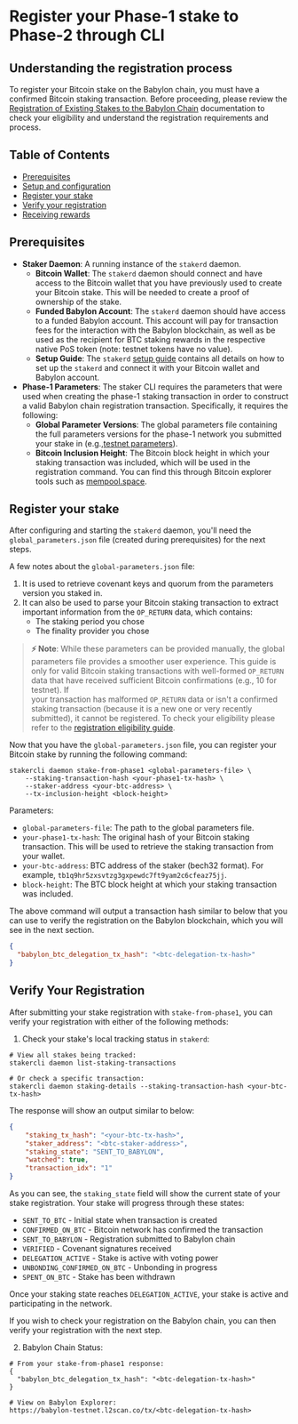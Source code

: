# Register your Phase-1 stake to Phase-2 through CLI

## Understanding the registration process

To register your Bitcoin stake on the Babylon chain, you must have a confirmed 
Bitcoin staking transaction. Before proceeding, please review the 
[Registration of Existing Stakes to the Babylon Chain](https://github.com/babylonlabs-io/babylon/blob/main/docs/stake-registration.md) 
documentation to check your eligibility and understand the registration 
requirements and process.

## Table of Contents
- [Prerequisites](#prerequisites)
- [Setup and configuration](#setup-and-configuration)
- [Register your stake](#register-your-stake)
- [Verify your registration](#verify-your-registration)
- [Receiving rewards](#receiving-rewards)

## Prerequisites

- **Staker Daemon**: A running instance of the `stakerd` daemon.
  - **Bitcoin Wallet**: The `stakerd` daemon should connect and have access to 
    the Bitcoin wallet that you have previously used to create your Bitcoin 
    stake. This will be needed to create a proof of ownership of the stake. 
  - **Funded Babylon Account**: The `stakerd` daemon should have access to a 
    funded Babylon account. This account will pay for transaction fees for 
    the interaction with the Babylon blockchain, as well as be used as the 
    recipient for BTC staking rewards in the respective native PoS token 
    (note: testnet tokens have no value).
  - **Setup Guide**: The  `stakerd`
    [setup guide](../README.md#3-btc-staker-installation) contains all details 
    on how to set up the `stakerd` and connect it with your Bitcoin wallet 
    and Babylon account.
- **Phase-1 Parameters**: The staker CLI requires the parameters that were used 
  when creating the phase-1 staking transaction in order to construct a valid 
  Babylon chain registration transaction.
  Specifically, it requires the following:
  - **Global Parameter Versions**: The global parameters file containing the full 
    parameters versions for the phase-1 network you submitted your stake in 
    (e.g.,[testnet parameters](https://github.com/babylonlabs-io/networks/blob/main/bbn-test-4/parameters/global-params.json)).
  - **Bitcoin Inclusion Height**: The Bitcoin block height in which your staking 
    transaction was included, which will be used in the registration command. 
    You can find this through Bitcoin explorer tools such as 
    [mempool.space](https://mempool.space).

## Register your stake

After configuring and starting the `stakerd` daemon, you'll need the 
`global_parameters.json` file (created during prerequisites) for the next steps.

A few notes about the `global-parameters.json` file:
1. It is used to retrieve covenant keys and quorum from the parameters version 
   you staked in.
2. It can also be used to parse your Bitcoin staking transaction to extract 
   important information from the `OP_RETURN` data, which contains:
   - The staking period you chose
   - The finality provider you chose

> **⚡ Note**: While these parameters can be provided manually, the global 
> parameters file provides a smoother user experience. This guide is only for 
> valid Bitcoin staking transactions with well-formed `OP_RETURN` data that 
> have received sufficient Bitcoin confirmations (e.g., 10 for testnet). If  
> your transaction has malformed `OP_RETURN` data or isn't a confirmed staking 
> transaction (because it is a new one or very recently submitted), it cannot be 
> registered.
> To check your eligibility please refer to the 
> [registration eligibility guide](registration-eligibility.md).

Now that you have the `global-parameters.json` file, you can register your 
Bitcoin stake by running the following command:

```shell
stakercli daemon stake-from-phase1 <global-parameters-file> \
    --staking-transaction-hash <your-phase1-tx-hash> \
    --staker-address <your-btc-address> \
    --tx-inclusion-height <block-height>
```

Parameters:
- `global-parameters-file`: The path to the global parameters file.
- `your-phase1-tx-hash`: The original hash of your Bitcoin staking transaction.
  This will be used to retrieve the staking transaction from your wallet.
- `your-btc-address`: BTC address of the staker (bech32 format). For example, 
  `tb1q9hr5zxsvtzg3gxpewdc7ft9yam2c6cfeaz75jj`.
- `block-height`: The BTC block height at which your staking transaction was 
  included.

The above command will output a transaction hash similar to below 
that you can use to verify the registration on the Babylon blockchain, which 
you will see in the next section.

```json
{
  "babylon_btc_delegation_tx_hash": "<btc-delegation-tx-hash>"
}
```

## Verify Your Registration

After submitting your stake registration with `stake-from-phase1`, you can 
verify your registration with either of the following methods:

1. Check your stake's local tracking status in `stakerd`:

```shell
# View all stakes being tracked:
stakercli daemon list-staking-transactions

# Or check a specific transaction:
stakercli daemon staking-details --staking-transaction-hash <your-btc-tx-hash>
```

The response will show an output similar to below:

```json
{
    "staking_tx_hash": "<your-btc-tx-hash>",
    "staker_address": "<btc-staker-address>",
    "staking_state": "SENT_TO_BABYLON",
    "watched": true,
    "transaction_idx": "1"
}
```
As you can see, the `staking_state` field will show the current state of your 
stake registration. Your stake will progress through these states:

- `SENT_TO_BTC` - Initial state when transaction is created
- `CONFIRMED_ON_BTC` - Bitcoin network has confirmed the transaction
- `SENT_TO_BABYLON` - Registration submitted to Babylon chain
- `VERIFIED` - Covenant signatures received
- `DELEGATION_ACTIVE` - Stake is active with voting power
- `UNBONDING_CONFIRMED_ON_BTC` - Unbonding in progress
- `SPENT_ON_BTC` - Stake has been withdrawn

Once your staking state reaches `DELEGATION_ACTIVE`, your stake is active and 
participating in the network.

If you wish to check your registration on the Babylon chain, you can then 
verify your registration with the next step.

2. Babylon Chain Status:

```shell
# From your stake-from-phase1 response:
{
  "babylon_btc_delegation_tx_hash": "<btc-delegation-tx-hash>"
}

# View on Babylon Explorer:
https://babylon-testnet.l2scan.co/tx/<btc-delegation-tx-hash>
```